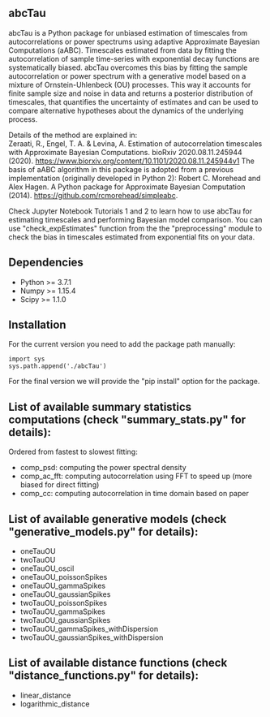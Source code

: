 ## abcTau

abcTau is a Python package for unbiased estimation of timescales from autocorrelations or power spectrums using adaptive Approximate Bayesian Computations (aABC). Timescales estimated from data by fitting the autocorrelation of sample time-series with exponential decay functions are systematically biased. abcTau overcomes this bias by fitting the sample autocorrelation or power spectrum with a generative model based on a mixture of Ornstein-Uhlenbeck (OU) processes. This way it accounts for finite sample size and noise in data and returns a posterior distribution of timescales, that quantifies the uncertainty of estimates and can be used to compare alternative hypotheses about the dynamics of the underlying process. 

Details of the method are explained in:   
Zeraati, R., Engel, T. A. & Levina, A. Estimation of autocorrelation timescales with Approximate Bayesian Computations. bioRxiv 2020.08.11.245944 (2020). https://www.biorxiv.org/content/10.1101/2020.08.11.245944v1
The basis of aABC algorithm in this package is adopted from a previous implementation (originally developed in Python 2):
Robert C. Morehead and Alex Hagen. A Python package for Approximate Bayesian Computation (2014). https://github.com/rcmorehead/simpleabc. 

Check Jupyter Notebook Tutorials 1 and 2 to learn how to use abcTau for estimating timescales and performing Bayesian model comparison. You can use "check_expEstimates" function from the the "preprocessing" module to check the bias in timescales estimated from exponential fits on your data.


## Dependencies
- Python >= 3.7.1
- Numpy >= 1.15.4 
- Scipy >= 1.1.0 


## Installation
For the current version you need to add the package path manually:
```
import sys
sys.path.append('./abcTau')
```
For the final version we will provide the "pip install" option for the package.


## List of available summary statistics computations (check "summary_stats.py" for details):
Ordered from fastest to slowest fitting:
- comp_psd: computing the power spectral density
- comp_ac_fft: computing autocorrelation using FFT to speed up (more biased for direct fitting) 
- comp_cc: computing autocorrelation in time domain based on paper 


## List of available generative models (check "generative_models.py" for details):
- oneTauOU 
- twoTauOU
- oneTauOU_oscil
- oneTauOU_poissonSpikes
- oneTauOU_gammaSpikes
- oneTauOU_gaussianSpikes
- twoTauOU_poissonSpikes
- twoTauOU_gammaSpikes
- twoTauOU_gaussianSpikes
- twoTauOU_gammaSpikes_withDispersion
- twoTauOU_gaussianSpikes_withDispersion


## List of available distance functions (check "distance_functions.py" for details):
- linear_distance
- logarithmic_distance
